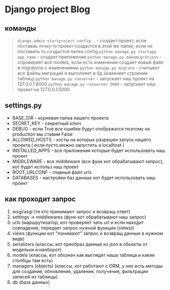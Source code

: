 # Django project Blog
## команды
> `django-admin startproject config .` - создает проект, если поставиь точку то проект создастся в этой же папке, если не поставить то создастся папка config
> `python manage.py startapp app_name` - создает приложение
> `python manage.py makemigrations` - спроверяет все models, если есть изменения создает новый файл в migrations с изменениями
> `python manage.py migrate` - считывет все файлы миграций и выполняет в бд (изменяет строение таблиц)
> `python manage.py runserver` - запускает наш проект на 127.0.0.1:8000
> `python manage.py runserver 5000` - запускает наш проект на 127.0.0.1:5000


## settings.py
* BASE_DIR - корневая папка нашего проекта
* SECRET_KEY - секретный ключ
* DEBUG - если True все ошибки будут отображатся поэтому на production мы ставим False
* ALLOWED_HOSTS - хосты на которых разрешен запуск нашего проекта ( если пусто можно запустить а localhost )
* INSTALLED_APPS - все приложения которые будет использовать наш проект
* MIDDLEWARE - все middleware (все функ кот обрабатывают запрос), кот будет использ наш проект
* ROOT_URLCONF - главный файл urls
* DATABASES - настройки баз данных кот будет использовать наш проект

## как проходит запрос
1. wsgi/asgi    (те кто принимают запрос и возвращ ответ)
2. settings -> middlewares  (функ кот обрабатывают наш запрос)
3. urls (маршрутизатор, кот проверяет чать url и если находит совпадение, передает запрос нужной функции (views))
4. views    (функции кот "понимают" запрос и возвращ данные в нужном виде)
5. serializers  (классы, кот преобраз данные из json в обьекты от модельки и наоборот)
6. models   (классы, кот обознач как выглядит наша таблица и какие столбцы там есть)
7. managers (objects)   (классы, кот работают с ORM, у них есть методы для создания, обновления, удаления, получения, фильтрации записей из таблицы)
8. db   (база данных)
